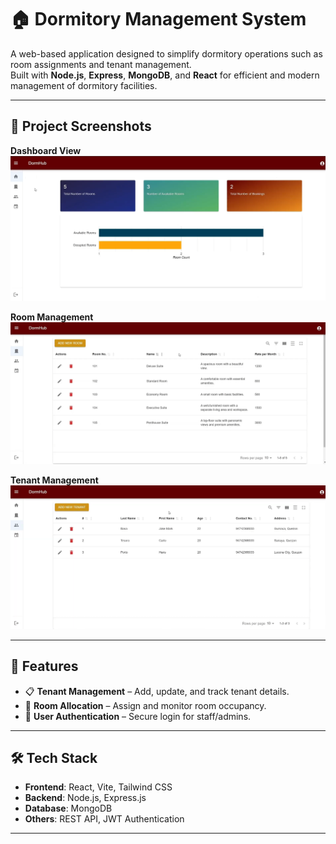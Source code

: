 # 🏠 Dormitory Management System

A web-based application designed to simplify dormitory operations such as room assignments and tenant management.  
Built with **Node.js**, **Express**, **MongoDB**, and **React** for efficient and modern management of dormitory facilities.

---

## 📸 Project Screenshots



**Dashboard View**  
![Dashboard Screenshot](assets/dashboard.png)

**Room Management**  
![Room Management Screenshot](assets/room.png)

**Tenant Management**  
![Tenant Profile Screenshot](assets/tenant.png)

---

## 🚀 Features

- 📋 **Tenant Management** – Add, update, and track tenant details.
- 🏢 **Room Allocation** – Assign and monitor room occupancy.
- 🔐 **User Authentication** – Secure login for staff/admins.

---

## 🛠 Tech Stack

- **Frontend**: React, Vite, Tailwind CSS
- **Backend**: Node.js, Express.js
- **Database**: MongoDB
- **Others**: REST API, JWT Authentication

---


